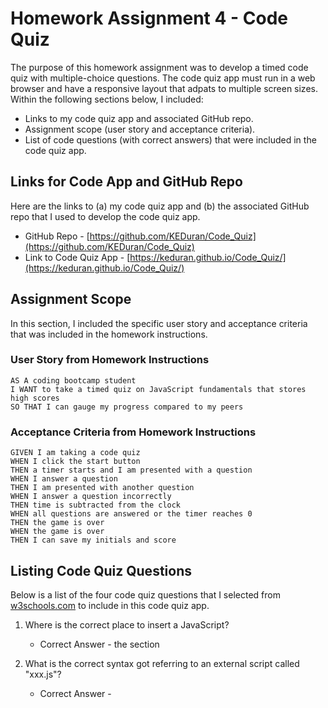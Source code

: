 # Homework Assignment 4 - Code Quiz

The purpose of this homework assignment was to develop a timed code quiz with multiple-choice questions. The code quiz app must run in a web browser and have a responsive layout that adpats to multiple screen sizes. Within the following sections below, I included:

- Links to my code quiz app and associated GitHub repo.
- Assignment scope (user story and acceptance criteria).
- List of code questions (with correct answers) that were included in the code quiz app.

## Links for Code App and GitHub Repo

Here are the links to (a) my code quiz app and (b) the associated GitHub repo that I used to develop the code quiz app.

- GitHub Repo - [https://github.com/KEDuran/Code_Quiz](https://github.com/KEDuran/Code_Quiz)
- Link to Code Quiz App - [https://keduran.github.io/Code_Quiz/](https://keduran.github.io/Code_Quiz/)

## Assignment Scope

In this section, I included the specific user story and acceptance criteria that was included in the homework instructions.

### User Story from Homework Instructions

```
AS A coding bootcamp student
I WANT to take a timed quiz on JavaScript fundamentals that stores high scores
SO THAT I can gauge my progress compared to my peers
```

### Acceptance Criteria from Homework Instructions

```
GIVEN I am taking a code quiz
WHEN I click the start button
THEN a timer starts and I am presented with a question
WHEN I answer a question
THEN I am presented with another question
WHEN I answer a question incorrectly
THEN time is subtracted from the clock
WHEN all questions are answered or the timer reaches 0
THEN the game is over
WHEN the game is over
THEN I can save my initials and score
```

## Listing Code Quiz Questions

Below is a list of the four code quiz questions that I selected from [w3schools.com](https://www.w3schools.com/quiztest/quiztest.asp?qtest=JS) to include in this code quiz app.

1. Where is the correct place to insert a JavaScript?

   - Correct Answer - the <body> section

2. What is the correct syntax got referring to an external script called "xxx.js"?

   - Correct Answer - <script src="xxx.js">

3. How can you add a single-line comment in JavaScript?

   - Correct Answer - //This is a comment

4. Which event occurs when the user clicks on an HTML element?

   - Correct Answer - onclick
